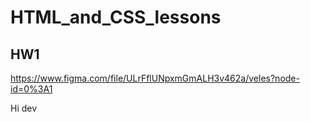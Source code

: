 # HTML_and_CSS_lessons

## HW1
https://www.figma.com/file/ULrFflUNpxmGmALH3v462a/veles?node-id=0%3A1

Hi dev

